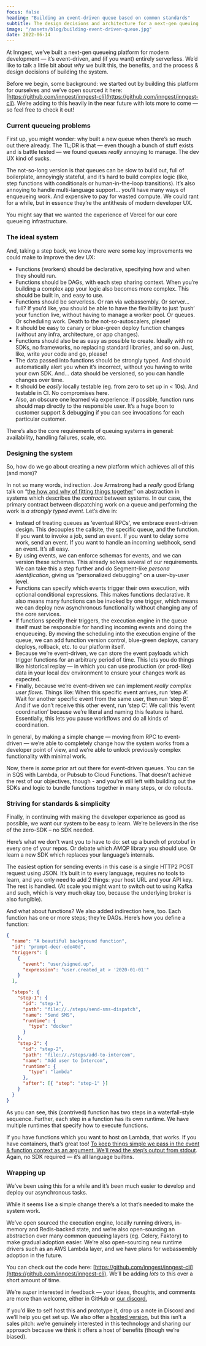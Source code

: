 ```yaml
---
focus: false
heading: "Building an event-driven queue based on common standards"
subtitle: The design decisions and architecture for a next-gen queuing platform
image: "/assets/blog/building-event-driven-queue.jpg"
date: 2022-06-14
---
```


At Inngest, we’ve built a next-gen queueing platform for modern development  — it’s event-driven, and (if you want) entirely serverless.  We’d like to talk a little bit about *why* we built this, the benefits, and the process & design decisions of building the system.

Before we begin, some background: we started out by building this platform for ourselves and we’ve open sourced it here: [https://github.com/inngest/inngest-cli](https://github.com/inngest/inngest-cli).  We’re adding to this heavily in the near future with lots more to come — so feel free to check it out!

### Current queueing problems

First up, you might wonder: why built a new queue when there’s so much out there already.  The TL;DR is that — even though a bunch of stuff exists and is battle tested — we found queues *really* annoying to manage.  The dev UX kind of sucks.

The not-so-long version is that queues can be slow to build out, full of boilerplate, annoyingly stateful, and it’s hard to build complex logic (like, step functions with conditionals or human-in-the-loop transitions).  It’s also annoying to handle multi-language support… you’ll have many ways of enqueueing work.  And expensive to pay for wasted compute.  We could rant for a while, but in essence they’re the antithesis of modern developer UX.

You might say that we wanted the experience of Vercel for our core queueing infrastructure.  

### The ideal system

And, taking a step back, we knew there were some key improvements we could make to improve the dev UX:

- Functions (workers) should be declarative, specifying how and when they should run.
- Functions should be DAGs, with each step sharing context.  When you’re building a complex app your logic also becomes more complex.  This should be built in, and easy to use.
- Functions should be serverless.  Or ran via webassembly.  Or server…full?  If you’d like, you should be able to have the flexibility to just ‘push’ your function live, without having to manage a worker pool.  Or queues.  Or scheduling work.  Death to the not-so-autoscalers, please!
- It should be easy to canary or blue-green deploy function changes (without any infra, architecture, or app changes).
- Functions should also be as easy as possible to create.  Ideally with no SDKs, no frameworks, no replacing standard libraries, and so on.  Just, like, write your code and go, please!
- The data passed into functions should be strongly typed.  And should automatically alert you when it’s incorrect, without you having to write your own SDK.  And… data should be versioned, so you can handle changes over time.
- It should be *easily* locally testable (eg. from zero to set up in < 10s).  And testable in CI.  No compromises here.
- Also, an obscure one learned via experience:  if possible, function runs should map directly to the responsible user.  It’s a huge boon to customer support & debugging if you can see invocations for each particular customer.

There’s also the core requirements of queuing systems in general:  availability, handling failures, scale, etc.

### Designing the system

So, how do we go about creating a new platform which achieves all of this (and more)?

In not so many words, indirection.  Joe Armstrong had a *really* good Erlang talk on “[the how and why of fitting things together](https://youtu.be/ed7A7r6DBsM?t=307s)” on abstraction in systems which describes the *contract* between systems.  In our case, the primary contract between dispatching work on a queue and performing the work is *a strongly typed event*.  Let’s dive in:

- Instead of treating queues as ‘eventual RPCs’, we embrace event-driven design.  This decouples the callsite, the specific queue, and the function.  If you want to invoke a job, send an event.  If you want to delay some work, send an event.  If you want to handle an incoming webhook, send an event.  It’s all easy.
- By using events, we can enforce schemas for events, and we can version these schemas.  This already solves several of our requirements.  We can take this a step further and do Segment-like *persona identification*, giving us “personalized debugging” on a user-by-user level.
- Functions can specify which events trigger their own execution, with optional conditional expressions.  This makes functions declarative.  It also means many functions can be invoked by one trigger, which means we can deploy new asynchronous functionality without changing any of the core services.
- If functions specify their triggers, the execution engine in the queue itself must be responsible for handling incoming events and doing the enqueueing.  By moving the scheduling into the execution engine of the queue, we can add function version control, blue-green deploys, canary deploys, rollback, etc. to our platform itself.
- Because we’re event-driven, we can store the event payloads which trigger functions for an arbitrary period of time.  This lets you do things like historical replay — in which you can use production (or prod-like) data in your local dev environment to ensure your changes work as expected.
- Finally, because we’re event-driven we can implement *really complex user flows*.  Things like:
When this specific event arrives, run ‘step A’.  Wait for another specific event from the same user, then run ‘step B’.  And if we don’t receive this other event, run ‘step C’.  We call this ‘event coordination’ because we’re literal and naming this feature is hard.  Essentially, this lets you pause workflows and do all kinds of coordination.

In general, by making a simple change — moving from RPC to event-driven — we’re able to completely change how the system works from a developer point of view, and we’re able to unlock previously complex functionality with minimal work.

Now, there is _some_ prior art out there for event-driven queues.  You can tie in SQS with Lambda, or Pubsub to Cloud Functions.  That doesn't achieve the rest of our objectives, though - and you're still left with building out the SDKs and logic to bundle functions together in many steps, or do rollouts. 

### Striving for standards & simplicity

Finally, in continuing with making the developer experience as good as possible, we want our system to be easy to learn.  We’re believers in the rise of the zero-SDK – no SDK needed.

Here’s what we don't want you to have to do:  set up a bunch of protobuf in every one of your repos.  Or debate which AMQP library you should use.  Or learn a new SDK which replaces your language’s internals.

The easiest option for sending events in this case is a single HTTP2 POST request using JSON.  It’s built in to every language, requires no tools to learn, and you only need to add 2 things:  your host URL and your API key.  The rest is handled.  (At scale you might want to switch out to using Kafka and such, which is very much okay too, because the underlying broker is also fungible).

And what about functions?  We also added indirection here, too.  Each function has one or more steps;  they’re DAGs.  Here’s how you define a function:

```json
{
  "name": "A beautiful background function",
  "id": "prompt-deer-ede40d",
  "triggers": [
    {
      "event": "user/signed.up",
      "expression": "user.created_at > '2020-01-01'"
    }
  ],

  "steps": {
    "step-1": {
      "id": "step-1",
      "path": "file://./steps/send-sms-dispatch",
      "name": "Send SMS",
      "runtime": {
        "type": "docker"
      }
    },
    "step-2": {
      "id": "step-2",
      "path": "file://./steps/add-to-intercom",
      "name": "Add user to Intercom",
      "runtime": {
        "type": "lambda"
      },
      "after": [{ "step": "step-1" }]
    }
  }
}
```

As you can see, this (contrived) function has two steps in a waterfall-style sequence.  Further, each step in a function has its own runtime.  We have multiple runtimes that specify how to execute functions.

If you have functions which you want to host on Lambda, that works.  If you have containers, that’s great too!  [To keep things simple we pass in the event & function context as an argument.  We’ll read the step’s output from stdout](https://www.inngest.com/docs/functions/function-input-and-output).  Again, no SDK required — it’s all language builtins.

### Wrapping up

We’ve been using this for a while and it’s been much easier to develop and deploy our asynchronous tasks.  

While it seems like a simple change there’s a lot that’s needed to make the system work.

We’ve open sourced the execution engine, locally running drivers, in-memory and Redis-backed state, and we’re also open-sourcing an abstraction over many common queueing layers (eg. Celery, Faktory) to make gradual adoption easier.  We’re also open-sourcing new runtime drivers such as an AWS Lambda layer, and we have plans for webassembly adoption in the future.

You can check out the code here: [https://github.com/inngest/inngest-cli](https://github.com/inngest/inngest-cli).  We’ll be adding *lots* to this over a short amount of time.

We’re *super* interested in feedback — your ideas, thoughts, and comments are more than welcome, either in GitHub or [our discord.](https://www.inngest.com/discord)

If you’d like to self host this and prototype it, drop us a note in Discord and we’ll help you get set up.  We also offer a [hosted version](https://www.inngest.com), but this isn’t a sales pitch: we’re genuinely interested in this technology and sharing our approach because we think it offers a host of benefits (though we’re biased).

